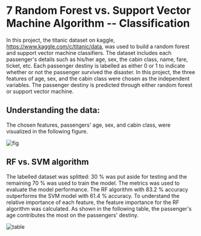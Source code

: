 # 7 Random Forest vs. Support Vector Machine Algorithm -- Classification

In this project, the titanic dataset on kaggle, https://www.kaggle.com/c/titanic/data, was used to build a random forest and support vector machine classifiers. The dataset includes each passenger's details such as his/her age, sex, the cabin class, name, fare, ticket, etc. Each passenger destiny is labelled as either 0 or 1 to indicate whether or not the passenger survived the disaster. In this project, the three features of age, sex, and the cabin class were chosen as the independent variables. The passenger destiny is predicted through either random forest or support vector machine. 

## Understanding the data:
The chosen features, passengers' age, sex, and cabin class, were visualized in the following figure.

![fig](https://user-images.githubusercontent.com/54812742/145497452-fae983a4-9212-4d79-ac58-8b21ba7aa008.PNG)

## RF vs. SVM algorithm
The labelled dataset was splitted: 30 % was put aside for testing and the remaining 70 % was used to train the model. The metrics was used to evaluate the model performance. The RF algorithm with 83.2 % accuracy outperforms the SVM model with 61.4 % accuracy. To understand the relative importance of each feature, the feature importance for the RF algorithm was calculated. As shown in the following table, the passenger's age contributes the most on the passengers' destiny. 

![table](https://user-images.githubusercontent.com/54812742/145500371-707e6873-36e9-4317-b3f3-a2af0ced3f5a.PNG)
